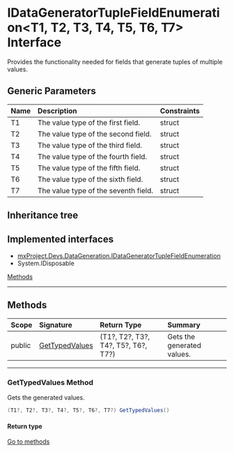 ﻿


# IDataGeneratorTupleFieldEnumeration&lt;T1, T2, T3, T4, T5, T6, T7&gt; Interface



Provides the functionality needed for fields that generate tuples of multiple values.





## Generic Parameters
|Name|Description|Constraints|
|:--|:--|:--|
| T1 | The value type of the first field. | struct |
| T2 | The value type of the second field. | struct |
| T3 | The value type of the third field. | struct |
| T4 | The value type of the fourth field. | struct |
| T5 | The value type of the fifth field. | struct |
| T6 | The value type of the sixth field. | struct |
| T7 | The value type of the seventh field. | struct |

## Inheritance tree
## Implemented interfaces
* [mxProject.Devs.DataGeneration.IDataGeneratorTupleFieldEnumeration](../mxProject.Devs.DataGeneration/IDataGeneratorTupleFieldEnumeration.md)
* System.IDisposable

[Methods](#Methods)&nbsp;&nbsp;





---
## Methods
|Scope|Signature|Return Type|Summary|
|:--|:--|:--|:--|
| public | [GetTypedValues](#gettypedvalues-method) | (T1?, T2?, T3?, T4?, T5?, T6?, T7?) | Gets the generated values. |
---
### GetTypedValues Method

Gets the generated values.
```c#
(T1?, T2?, T3?, T4?, T5?, T6?, T7?) GetTypedValues()
```
#### Return type


[Go to methods](#Methods)



